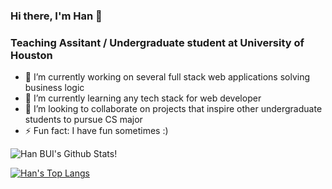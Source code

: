 ### Hi there, I'm Han 👋
### Teaching Assitant / Undergraduate student at University of Houston

- 🔭 I’m currently working on several full stack web applications solving business logic
- 🌱 I’m currently learning any tech stack for web developer
- 👬 I’m looking to collaborate on projects that inspire other undergraduate students to pursue CS major
- ⚡ Fun fact: I have fun sometimes :)

![Han BUI's Github Stats!](https://github-readme-stats.vercel.app/api?username=hbuiOnline&theme=algolia&show_icons=true&count_private=true)

[![Han's Top Langs](https://github-readme-stats.vercel.app/api/top-langs/?username=hbuiOnline&theme=algolia)](https://github.com/anuraghazra/github-readme-stats)

